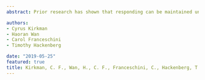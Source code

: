 ```yaml
---
abstract: Prior research has shown that responding can be maintained under concurrent food and social reinforcement in rats, but little is known about interactions between these reinforcers. In the present study, we approached the problem from a behavioral economic perspective, using demand-curve methods to analyze interactions between food and social reinforcement. Four rats were given repeated choices between food and 10-s of social access to a familiar rat on concurrent schedules. Social access was arranged by lifting a door to a restraint, within which the partner rat was held. The price of social access was held constant at fixed ratio (FR) 1 across all conditions, while the price of food was systematically increased from FR 1 to FR 64. Of interest was cross-price elasticity, or demand for social reinforcement as a function of changes in the price of food reinforcement. Food responding was maintained at lower to moderate prices but declined to low levels at higher prices. Social responding was relatively constant at the lower to moderate food prices but increased when food responding dropped at the higher FR food prices, suggesting a substitutable relationship. The methods show promise as a way to quantify interactions between qualitatively different reinforcers.

authors:
- Cyrus Kirkman 
- Haoran Wan
- Carol Franceschini
- Timothy Hackenberg

date: "2019-05-25"
featured: true
title: Kirkman, C. F., Wan, H., C. F., Franceschini, C., Hackenberg, T. D. (2019). Assessing Cross-Price Interactions Between Food and Social Reinforcement. Poster presented at the 45th Annual Convention at Association for Behavior Analysis International, Illinois.
---
```

